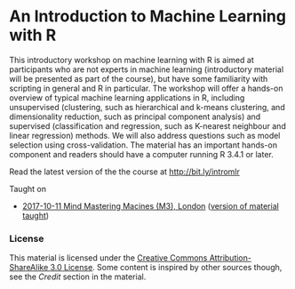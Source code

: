 # An Introduction to Machine Learning with R


This introductory workshop on machine learning with R is aimed at
participants who are not experts in machine learning (introductory
material will be presented as part of the course), but have some
familiarity with scripting in general and R in particular. The
workshop will offer a hands-on overview of typical machine learning
applications in R, including unsupervised (clustering, such as
hierarchical and k-means clustering, and dimensionality reduction,
such as principal component analysis) and supervised (classification
and regression, such as K-nearest neighbour and linear regression)
methods. We will also address questions such as model selection using
cross-validation. The material has an important hands-on component and
readers should have a computer running R 3.4.1 or later.

Read the latest version of the the course at http://bit.ly/intromlr


Taught on

- [2017-10-11 Mind Mastering Macines (M3), London](http://www.mcubed.london)
  ([version of material taught](https://github.com/lgatto/IntroMachineLearningWithR/tree/20171011))

### License

This material is licensed under the
[Creative Commons Attribution-ShareAlike 3.0 License](http://creativecommons.org/licenses/by-sa/3.0/). Some
content is inspired by other sources though, see the *Credit* section
in the material.
